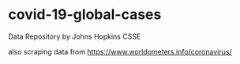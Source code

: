# covid-19-global-cases
Data Repository by Johns Hopkins CSSE

also scraping data from https://www.worldometers.info/coronavirus/
